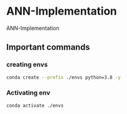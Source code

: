 # ANN-Implementation
ANN-Implementation

## Important commands

### creating envs

```bash
conda create --prefix ./envs python=3.8 -y
```

### Activating env

```bash
conda activate ./envs
```
